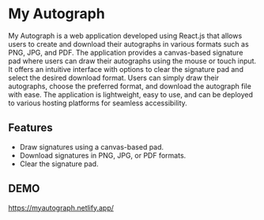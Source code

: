 # My Autograph

My Autograph is a web application developed using React.js that allows users to create and download their autographs in various formats such as PNG, JPG, and PDF. The application provides a canvas-based signature pad where users can draw their autographs using the mouse or touch input. It offers an intuitive interface with options to clear the signature pad and select the desired download format. Users can simply draw their autographs, choose the preferred format, and download the autograph file with ease. The application is lightweight, easy to use, and can be deployed to various hosting platforms for seamless accessibility.

## Features

- Draw signatures using a canvas-based pad.
- Download signatures in PNG, JPG, or PDF formats.
- Clear the signature pad.

## DEMO
https://myautograph.netlify.app/
